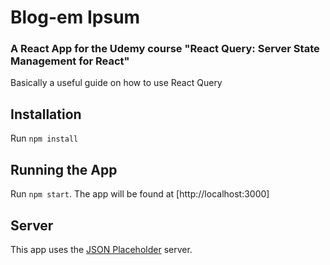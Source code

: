 # Blog-em Ipsum

### A React App for the Udemy course "React Query: Server State Management for React"
Basically a useful guide on how to use React Query

## Installation

Run `npm install`

## Running the App

Run `npm start`. The app will be found at [http://localhost:3000]

## Server

This app uses the [JSON Placeholder](https://jsonplaceholder.typicode.com/) server.
